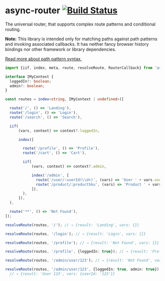 # async-router [![Build Status](https://travis-ci.com/smikhalevski/async-router.svg?branch=main)](https://travis-ci.com/smikhalevski/async-router)

The universal router, that supports complex route patterns and conditional routing.

**Note:** This library is intended only for matching paths against path patterns and invoking associated callbacks. It
has neither fancy browser history bindings nor other framework or library dependencies.

[Read more about path pattern syntax.](https://github.com/smikhalevski/route-pattern)

```ts
import {iif, index, meta, route, resolveRoute, RouterCallback} from 'async-router';

interface IMyContext {
  loggedIn?: boolean;
  admin?: boolean;
}

const routes = index<string, IMyContext | undefined>([

  route('/', () => 'Landing'),
  route('/login', () => 'Login'),
  route('/search', () => 'Search'),

  iif(
      (vars, context) => context?.loggedIn,

      index([

        route('/profile', () => 'Profile'),
        route('/cart', () => 'Cart'),

        iif(
            (vars, context) => context?.admin,

            index('/admin', [
              route('/user/:userId(\\d+)', (vars) => 'User ' + vars.userId),
              route('/product/:productSku', (vars) => 'Product ' + vars.productSku),
            ]),
        ),
      ]),
  ),

  route('**', () => 'Not Found'),
]);

resolveRoute(routes, '/'); // → {result: 'Landing', vars: {}}

resolveRoute(routes, '/login'); // → {result: 'Login', vars: {}}

resolveRoute(routes, '/profile'); // → {result: 'Not Found', vars: {}}

resolveRoute(routes, '/profile', {loggedIn: true}); // → {result: 'Profile', vars: {}}

resolveRoute(routes, '/admin/user/123'); // → {result: 'Not Found', vars: {}}

resolveRoute(routes, '/admin/user/123', {loggedIn: true, admin: true});
  // → {result: 'User 123', vars: {userId: '123'}}
```
